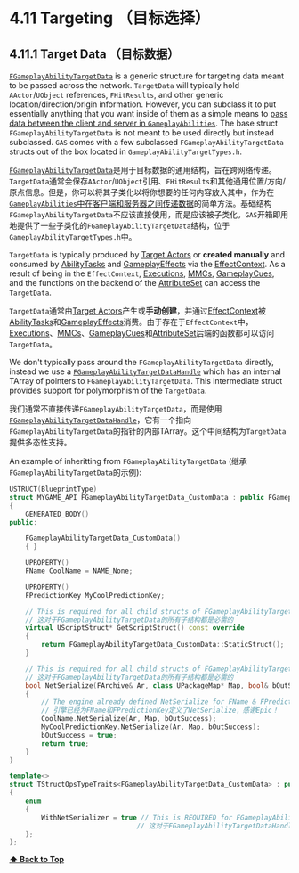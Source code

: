 # 4.11 Targeting （目标选择）

## 4.11.1 Target Data （目标数据）

[`FGameplayAbilityTargetData`](https://docs.unrealengine.com/en-US/API/Plugins/GameplayAbilities/Abilities/FGameplayAbilityTargetData/index.html) is a generic structure for targeting data meant to be passed across the network. `TargetData` will typically hold `AActor`/`UObject` references, `FHitResults`, and other generic location/direction/origin information. However, you can subclass it to put essentially anything that you want inside of them as a simple means to [pass data between the client and server in `GameplayAbilities`](04-6-gameplay-abilities.md). The base struct `FGameplayAbilityTargetData` is not meant to be used directly but instead subclassed. `GAS` comes with a few subclassed `FGameplayAbilityTargetData` structs out of the box located in `GameplayAbilityTargetTypes.h`.

[`FGameplayAbilityTargetData`](https://docs.unrealengine.com/en-US/API/Plugins/GameplayAbilities/Abilities/FGameplayAbilityTargetData/index.html)是用于目标数据的通用结构，旨在跨网络传递。`TargetData`通常会保存`AActor`/`UObject`引用、`FHitResults`和其他通用位置/方向/原点信息。但是，你可以将其子类化以将你想要的任何内容放入其中，作为在[`GameplayAbilities`中在客户端和服务器之间传递数据](04-6-gameplay-abilities.md)的简单方法。基础结构`FGameplayAbilityTargetData`不应该直接使用，而是应该被子类化。`GAS`开箱即用地提供了一些子类化的`FGameplayAbilityTargetData`结构，位于`GameplayAbilityTargetTypes.h`中。

`TargetData` is typically produced by [Target Actors](#concepts-targeting-actors) or **created manually** and consumed by [AbilityTasks](04-7-ability-tasks.md) and [GameplayEffects](04-5-gameplay-effects.md) via the [EffectContext](04-5-gameplay-effects.md). As a result of being in the `EffectContext`, [Executions](04-5-gameplay-effects.md), [MMCs](04-5-gameplay-effects.md), [GameplayCues](04-8-gameplay-cues.md), and the functions on the backend of the [AttributeSet](04-4-attribute-set.md) can access the `TargetData`.

`TargetData`通常由[Target Actors](#concepts-targeting-actors)产生或**手动创建**，并通过[EffectContext](04-5-gameplay-effects.md)被[AbilityTasks](04-7-ability-tasks.md)和[GameplayEffects](04-5-gameplay-effects.md)消费。由于存在于`EffectContext`中，[Executions](04-5-gameplay-effects.md)、[MMCs](04-5-gameplay-effects.md)、[GameplayCues](04-8-gameplay-cues.md)和[AttributeSet](04-4-attribute-set.md)后端的函数都可以访问`TargetData`。

We don't typically pass around the `FGameplayAbilityTargetData` directly, instead we use a [`FGameplayAbilityTargetDataHandle`](https://docs.unrealengine.com/en-US/API/Plugins/GameplayAbilities/Abilities/FGameplayAbilityTargetDataHandle/index.html) which has an internal TArray of pointers to `FGameplayAbilityTargetData`. This intermediate struct provides support for polymorphism of the `TargetData`.

我们通常不直接传递`FGameplayAbilityTargetData`，而是使用[`FGameplayAbilityTargetDataHandle`](https://docs.unrealengine.com/en-US/API/Plugins/GameplayAbilities/Abilities/FGameplayAbilityTargetDataHandle/index.html)，它有一个指向`FGameplayAbilityTargetData`的指针的内部TArray。这个中间结构为`TargetData`提供多态性支持。

An example of inheritting from `FGameplayAbilityTargetData` (继承`FGameplayAbilityTargetData`的示例):

```c++
USTRUCT(BlueprintType)
struct MYGAME_API FGameplayAbilityTargetData_CustomData : public FGameplayAbilityTargetData
{
    GENERATED_BODY()
public:

    FGameplayAbilityTargetData_CustomData()
    { }

    UPROPERTY()
    FName CoolName = NAME_None;

    UPROPERTY()
    FPredictionKey MyCoolPredictionKey;

    // This is required for all child structs of FGameplayAbilityTargetData
    // 这对于FGameplayAbilityTargetData的所有子结构都是必需的
    virtual UScriptStruct* GetScriptStruct() const override
    {
    	return FGameplayAbilityTargetData_CustomData::StaticStruct();
    }

	// This is required for all child structs of FGameplayAbilityTargetData
	// 这对于FGameplayAbilityTargetData的所有子结构都是必需的
    bool NetSerialize(FArchive& Ar, class UPackageMap* Map, bool& bOutSuccess)
    {
	    // The engine already defined NetSerialize for FName & FPredictionKey, thanks Epic!
	    // 引擎已经为FName和FPredictionKey定义了NetSerialize，感谢Epic！
        CoolName.NetSerialize(Ar, Map, bOutSuccess);
        MyCoolPredictionKey.NetSerialize(Ar, Map, bOutSuccess);
        bOutSuccess = true;
        return true;
    }
}

template<>
struct TStructOpsTypeTraits<FGameplayAbilityTargetData_CustomData> : public TStructOpsTypeTraitsBase2<FGameplayAbilityTargetData_CustomData>
{
	enum
	{
        WithNetSerializer = true // This is REQUIRED for FGameplayAbilityTargetDataHandle net serialization to work
                                // 这对于FGameplayAbilityTargetDataHandle网络序列化工作是必需的
    };
};
```

**[⬆ Back to Top](../README.md#table-of-contents)**
